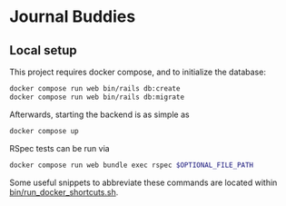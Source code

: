 # Journal Buddies

## Local setup

This project requires docker compose, and to initialize the database:

```sh
docker compose run web bin/rails db:create
docker compose run web bin/rails db:migrate
```

Afterwards, starting the backend is as simple as

```sh
docker compose up
```

RSpec tests can be run via

```sh
docker compose run web bundle exec rspec $OPTIONAL_FILE_PATH
```

Some useful snippets to abbreviate these commands are located within [bin/run_docker_shortcuts.sh](bin/run_docker_shortcuts.sh). 